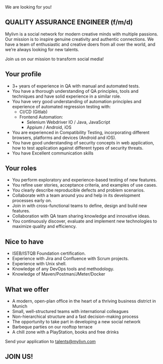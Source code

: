 We are looking for you!

## QUALITY ASSURANCE ENGINEER (f/m/d)

Mylivn is a social network for modern creative minds with multiple passions. Our mission is to inspire genuine creativity and authentic connections. We have a team of enthusiastic and creative doers from all over the world, and we’re always looking for new talents.

Join us on our mission to transform social media! 

## Your profile

- 3+ years of experience in QA with manual and automated tests.
- You have a thorough understanding of QA principles, tools and techniques and have solid experience in a similar role.
- You have very good understanding of automation principles and experience of automated regression testing with:
  - CI/CD (Gitlab)
  - Frontend Automation:
      - Selenium Webdriver IO / Java, JavaScript
      - Appium / Android, iOS
- You are experienced in Compatibility Testing, incorporating different browsers, platforms and devices (Android and iOS).
- You have good understanding of security concepts in web application, how to test application against different types of security threats.
- You have Excellent communication skills

## Your roles

- You perform exploratory and experience-based testing of new features.
- You refine user stories, acceptance criteria, and examples of use cases.
- You clearly describe reproducible defects and problem scenarios.
- Collaborate with a team around you and help in its development processes early on.
- Join in with cross-functional teams to define, design and build new features.
- Collaboration with QA team sharing knowledge and innovative ideas.
- You continuously discover, evaluate and implement new technologies to maximize quality and efficiency.

## Nice to have

- ISEB/ISTQB Foundation certification.
- Experience with Jira and Confluence with Scrum projects.
- Experience with Unix shell.
- Knowledge of any DevOps tools and methodology.
- Knowledge of Maven/Postman/JMeter/Docker

## What we offer

- A modern, open-plan office in the heart of a thriving business district in Munich
- Small, well-structured teams with international colleagues
- Non-hierarchical structure and a fast decision-making process
- The opportunity to take part in developing a new social network
- Barbeque parties on our rooftop terrace
- A chill zone with a PlayStation, books and free drinks

Send your application to talents@mylivn.com

## JOIN US!

